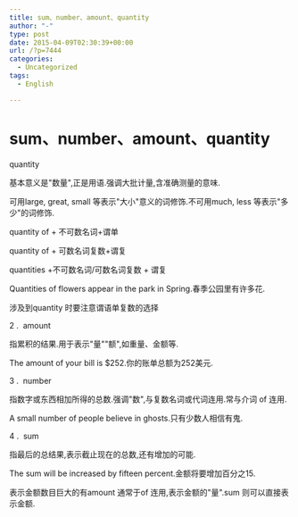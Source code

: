 ```yaml
---
title: sum、number、amount、quantity
author: "-"
type: post
date: 2015-04-09T02:30:39+00:00
url: /?p=7444
categories:
  - Uncategorized
tags:
  - English

---
```

# sum、number、amount、quantity
quantity
  
基本意义是"数量",正是用语.强调大批计量,含准确测量的意味.
  
可用large, great, small 等表示"大小"意义的词修饰.不可用much, less 等表示"多少"的词修饰.
  
quantity of + 不可数名词+谓单
  
quantity of + 可数名词复数+谓复
  
quantities +不可数名词/可数名词复数 + 谓复
  
Quantities of flowers appear in the park in Spring.春季公园里有许多花.

涉及到quantity 时要注意谓语单复数的选择

2 .  amount
  
指累积的结果.用于表示"量""额",如重量、金额等.
  
The amount of your bill is $252.你的账单总额为252美元.

3 .  number
  
指数字或东西相加所得的总数.强调"数",与复数名词或代词连用.常与介词 of 连用.
  
A small number of people believe in ghosts.只有少数人相信有鬼.

4 .  sum
  
指最后的总结果,表示截止现在的总数,还有增加的可能.
  
The sum will be increased by fifteen percent.金额将要增加百分之15.
  
表示金额数目巨大的有amount 通常于of 连用,表示金额的"量".sum 则可以直接表示金额.